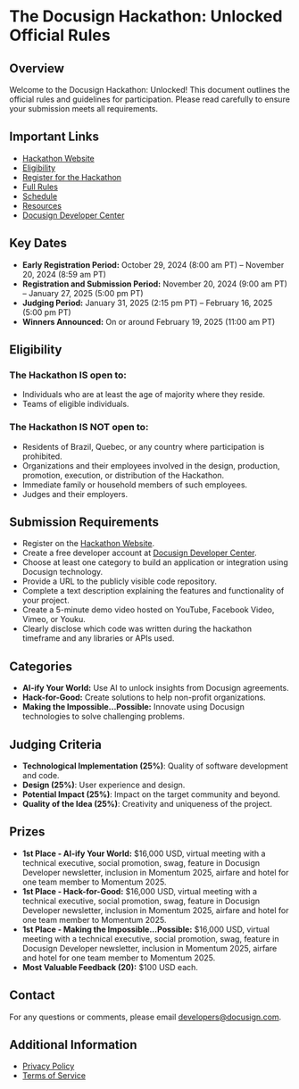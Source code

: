 # The Docusign Hackathon: Unlocked Official Rules

## Overview
Welcome to the Docusign Hackathon: Unlocked! This document outlines the official rules and guidelines for participation. Please read carefully to ensure your submission meets all requirements.

## Important Links
- [Hackathon Website](https://unlocked.devpost.com/)
- [Eligibility](https://devpost.com/settings/preferences_and_eligibility#eligibility-section)
- [Register for the Hackathon](https://unlocked.devpost.com/register?flow%5Bdata%5D%5Bchallenge_id%5D=21953&flow%5Bname%5D=register_for_challenge)
- [Full Rules](https://unlocked.devpost.com/rules)
- [Schedule](https://unlocked.devpost.com/details/dates)
- [Resources](https://unlocked.devpost.com/resources)
- [Docusign Developer Center](https://developers.docusign.com/)

## Key Dates
- **Early Registration Period:** October 29, 2024 (8:00 am PT) – November 20, 2024 (8:59 am PT)
- **Registration and Submission Period:** November 20, 2024 (9:00 am PT) – January 27, 2025 (5:00 pm PT)
- **Judging Period:** January 31, 2025 (2:15 pm PT) – February 16, 2025 (5:00 pm PT)
- **Winners Announced:** On or around February 19, 2025 (11:00 am PT)

## Eligibility
### The Hackathon IS open to:
- Individuals who are at least the age of majority where they reside.
- Teams of eligible individuals.

### The Hackathon IS NOT open to:
- Residents of Brazil, Quebec, or any country where participation is prohibited.
- Organizations and their employees involved in the design, production, promotion, execution, or distribution of the Hackathon.
- Immediate family or household members of such employees.
- Judges and their employers.

## Submission Requirements
- Register on the [Hackathon Website](https://unlocked.devpost.com/).
- Create a free developer account at [Docusign Developer Center](https://www.docusign.com/developers/sandbox).
- Choose at least one category to build an application or integration using Docusign technology.
- Provide a URL to the publicly visible code repository.
- Complete a text description explaining the features and functionality of your project.
- Create a 5-minute demo video hosted on YouTube, Facebook Video, Vimeo, or Youku.
- Clearly disclose which code was written during the hackathon timeframe and any libraries or APIs used.

## Categories
- **AI-ify Your World:** Use AI to unlock insights from Docusign agreements.
- **Hack-for-Good:** Create solutions to help non-profit organizations.
- **Making the Impossible...Possible:** Innovate using Docusign technologies to solve challenging problems.

## Judging Criteria
- **Technological Implementation (25%)**: Quality of software development and code.
- **Design (25%)**: User experience and design.
- **Potential Impact (25%)**: Impact on the target community and beyond.
- **Quality of the Idea (25%)**: Creativity and uniqueness of the project.

## Prizes
- **1st Place - AI-ify Your World:** $16,000 USD, virtual meeting with a technical executive, social promotion, swag, feature in Docusign Developer newsletter, inclusion in Momentum 2025, airfare and hotel for one team member to Momentum 2025.
- **1st Place - Hack-for-Good:** $16,000 USD, virtual meeting with a technical executive, social promotion, swag, feature in Docusign Developer newsletter, inclusion in Momentum 2025, airfare and hotel for one team member to Momentum 2025.
- **1st Place - Making the Impossible...Possible:** $16,000 USD, virtual meeting with a technical executive, social promotion, swag, feature in Docusign Developer newsletter, inclusion in Momentum 2025, airfare and hotel for one team member to Momentum 2025.
- **Most Valuable Feedback (20):** $100 USD each.

## Contact
For any questions or comments, please email [developers@docusign.com](mailto:developers@docusign.com).

## Additional Information
- [Privacy Policy](https://policies.google.com/privacy)
- [Terms of Service](https://policies.google.com/terms)


